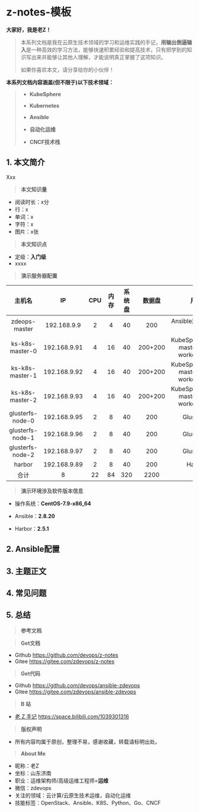 # z-notes-模板

**大家好，我是老Z！**

> 本系列文档是我在云原生技术领域的学习和运维实践的手记，**用输出倒逼输入**是一种高效的学习方法，能够快速积累经验和提高技术，只有把学到的知识写出来并能够让其他人理解，才能说明真正掌握了这项知识。
>
> 如果你喜欢本文，请分享给你的小伙伴！

**本系列文档内容涵盖(但不限于)以下技术领域：**

> - **KubeSphere**
>
> - **Kubernetes**
>
> - **Ansible**
>
> - **自动化运维**
>
> - **CNCF技术栈**

## 1. 本文简介

Xxx

> **本文知识量**

- 阅读时长：x分
- 行：x
- 单词：x
- 字符：x
- 图片：x张

> **本文知识点**

- 定级：**入门级**
- xxxx

> **演示服务器配置**

|      主机名      |      IP      | CPU  | 内存 | 系统盘 | 数据盘  |                 用途                  |
| :--------------: | :----------: | :--: | :--: | :----: | :-----: | :-----------------------------------: |
|  zdeops-master   | 192.168.9.9  |  2   |  4   |   40   |   200   |          Ansible运维控制节点          |
| ks-k8s-master-0  | 192.168.9.91 |  4   |  16  |   40   | 200+200 | KubeSphere/k8s-master/k8s-worker/Ceph |
| ks-k8s-master-1  | 192.168.9.92 |  4   |  16  |   40   | 200+200 | KubeSphere/k8s-master/k8s-worker/Ceph |
| ks-k8s-master-2  | 192.168.9.93 |  4   |  16  |   40   | 200+200 | KubeSphere/k8s-master/k8s-worker/Ceph |
| glusterfs-node-0 | 192.168.9.95 |  2   |  8   |   40   |   200   |               GlusterFS               |
| glusterfs-node-1 | 192.168.9.96 |  2   |  8   |   40   |   200   |               GlusterFS               |
| glusterfs-node-2 | 192.168.9.97 |  2   |  8   |   40   |   200   |               GlusterFS               |
|      harbor      | 192.168.9.89 |  2   |  8   |   40   |   200   |                Harbor                 |
|       合计       |      8       |  22  |  84  |  320   |  2200   |                                       |

> **演示环境涉及软件版本信息**

- 操作系统：**CentOS-7.9-x86_64**

- Ansible：**2.8.20**

- Harbor：**2.5.1**

  

## 2. Ansible配置

## 3. 主题正文

## 4. 常见问题

## 5. 总结

> **参考文档**

> **Get文档**

- Github https://github.com/devops/z-notes
- Gitee https://gitee.com/zdevops/z-notes

> **Get代码**

- Github https://github.com/devops/ansible-zdevops
- Gitee https://gitee.com/zdevops/ansible-zdevops

> **B 站**

- [老 Z 手记](https://space.bilibili.com/1039301316) https://space.bilibili.com/1039301316

> **版权声明** 

- 所有内容均属于原创，整理不易，感谢收藏，转载请标明出处。

> **About Me**

- 昵称：老Z
- 坐标：山东济南
- 职业：运维架构师/高级运维工程师=**运维**
- 微信：zdevops
- 关注的领域：云计算/云原生技术运维，自动化运维
- 技能标签：OpenStack、Ansible、K8S、Python、Go、CNCF
